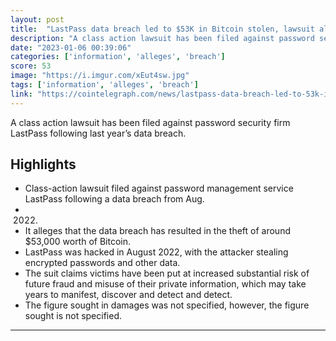```yaml
---
layout: post
title:  "LastPass data breach led to $53K in Bitcoin stolen, lawsuit alleges"
description: "A class action lawsuit has been filed against password security firm LastPass following last year’s data breach."
date: "2023-01-06 00:39:06"
categories: ['information', 'alleges', 'breach']
score: 53
image: "https://i.imgur.com/xEut4sw.jpg"
tags: ['information', 'alleges', 'breach']
link: "https://cointelegraph.com/news/lastpass-data-breach-led-to-53k-in-bitcoin-stolen-lawsuit-alleges"
---
```


A class action lawsuit has been filed against password security firm LastPass following last year’s data breach.

## Highlights

- Class-action lawsuit filed against password management service LastPass following a data breach from Aug.
- 2022.
- It alleges that the data breach has resulted in the theft of around $53,000 worth of Bitcoin.
- LastPass was hacked in August 2022, with the attacker stealing encrypted passwords and other data.
- The suit claims victims have been put at increased substantial risk of future fraud and misuse of their private information, which may take years to manifest, discover and detect and detect.
- The figure sought in damages was not specified, however, the figure sought is not specified.

---
